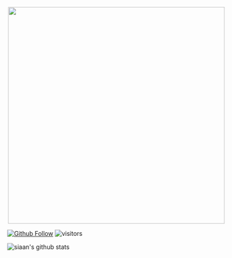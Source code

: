 <div>
<p align="center">
  <img src="https://i.imgur.com/a6DhlfX.png" width=500; height=auto; style="display: block; margin: 0 auto"/>
  
[![Github Follow](https://img.shields.io/github/followers/siaandev?label=Follow%20Me&style=social)](https://github.com/siaandev)
![visitors](https://visitor-badge.glitch.me/badge?page_id=page.id&left_color=green&right_color=red)

</p>
</div>

![siaan's github stats](https://github-readme-stats.vercel.app/api?username=siaandev&show_icons=true)
